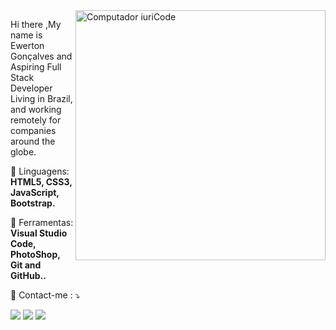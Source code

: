 

<img src="https://raw.githubusercontent.com/MicaelliMedeiros/micaellimedeiros/master/image/computer-illustration.png" min-width="400px" max-width="400px" width="400px" align="right" alt="Computador iuriCode">

<p align="left"> 
 Hi there ,My name is Ewerton Gonçalves and Aspiring Full Stack Developer 
 Living in Brazil, and working remotely for companies around the globe.
</p>

<p align="left">
  🦄 Linguagens: <strong>HTML5, CSS3, JavaScript, Bootstrap.</strong>
</p>

<p align="left">
  💼 Ferramentas: <strong>Visual Studio Code, PhotoShop, Git and GitHub..</strong>
</p>

<p align="left">
  💌 Contact-me : ⤵️
</p>

<p align="left">
  <a href="#" alt="Gmail">
  <img src="https://img.shields.io/badge/-Gmail-FF0000?style=flat-square&labelColor=FF0000&logo=gmail&logoColor=white&link=LINK-DO-SEU-EMAIL" /></a>

  <a href="https://www.facebook.com/fumaca13" alt="Facebook">
  <img src="https://img.shields.io/badge/-Facebook-3b5998?style=flat-square&labelColor=3b5998&logo=facebook&logoColor=white&link=LINK-DO-SEU-FACEBOOK"/></a>

  <a href="https://www.instagram.com/ewerton_fmc" alt="Instagram">
  <img src="https://img.shields.io/badge/-Instagram-DF0174?style=flat-square&labelColor=DF0174&logo=instagram&logoColor=white&link=(LINK-DO-SEU-INSTAGRAM"/></a>
</p>  
 

<!--
**EwertonWeb/EwertonWeb** is a ✨ _special_ ✨ repository because its `README.md` (this file) appears on your GitHub profile.




